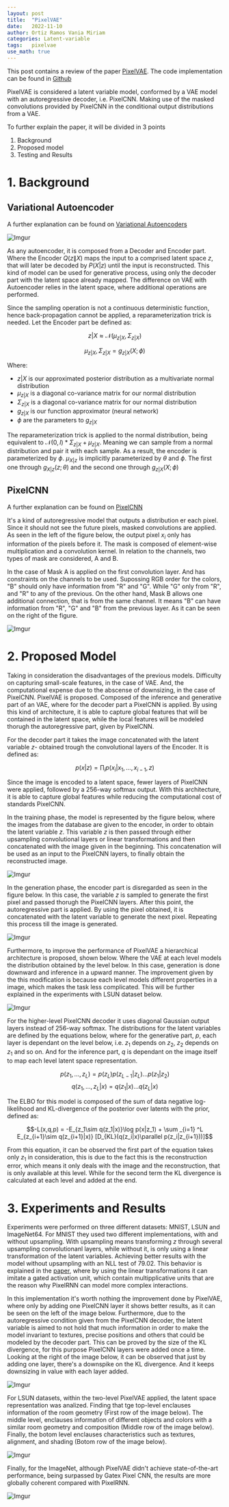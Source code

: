 ```yaml
---
layout: post
title:  "PixelVAE"
date:   2022-11-10
author: Ortiz Ramos Vania Miriam
categories: Latent-variable
tags:	pixelvae
use_math: true
---
```


This post contains a review of the paper [PixelVAE](https://arxiv.org/abs/1611.05013). The code implementation can be found in [Github](https://github.com/igul222/PixelVAE)

PixelVAE is considered a latent variable model, conformed by a VAE model with an autoregressive decoder, i.e. PixelCNN. Making use of the masked convolutions provided by PixelCNN in the conditional output distributions from a VAE. 

To further explain the paper, it will be divided in 3 points

1. Background 
2. Proposed model 
3. Testing and Results 

#  1. Background 

## Variational Autoencoder 

A further explanation can be found on [Variational Autoencoders](https://bjlkeng.github.io/posts/variational-autoencoders/)

![Imgur](https://i.imgur.com/9eUI7Pk.png)

As any autoencoder, it is composed from a Decoder and Encoder part. Where the Encoder $Q(z\|X)$ maps the input to a comprised latent space $z$, that will later be decoded by $P(X|z)$ until the input is reconstructed. This kind of model can be used for generative process, using only the decoder part with the latent space already mapped. The difference on VAE with Autoencoder relies in the latent space, where additional operations are performed. 

Since the sampling operation is not a continuous deterministic function, hence back-propagation cannot be applied, a reparameterization trick is needed. Let the Encoder part be defined as: 

$$z|X \approx \mathcal{N} (\mu_{z|X}, \Sigma_{z|X})$$

$$\mu_{z|X}, \Sigma_{z|X} = g_{z|X}(X;\phi)$$ 

Where: 
- $z|X$ is our approximated posterior distribution as a multivariate normal distribution 
- $\mu_{z|X}$ is a diagonal co-variance matrix for our normal distribution 
- $\Sigma_{z|X}$ is a diagonal co-variance matrix for our normal distribution 
- $g_{z|X}$ is our function approximator (neural network)
- $\phi$ are the parameters to $g_{z|X}$

The reparameterization trick is applied to the normal distribution, being equivalent to $\mathcal{N} (0,I) * \Sigma_{z|X} + \mu_{z|X}$. Meaning we can sample from a normal distribution and pair it with each sample. As a result, the encoder is parameterized by $\phi$. $\mu_{X|z}$ is implicitly parameterized by $\theta$ and $\phi$. The first one through $g_{X|z}(z;\theta)$ and the second one through $g_{z|X}(X;\phi)$


## PixelCNN 

A further explanation can be found on [PixelCNN](https://bjlkeng.github.io/posts/pixelcnn/)

It's a kind of autoregressive model that outputs a distribution er each pixel. Since it should not see the future pixels, masked convolutions are applied. As seen in the left of the figure below, the output pixel $x_i$ only has information of the pixels before it. The mask is composed of element-wise multiplication and a convolution kernel. In relation to the channels, two types of mask are considered, A and B. 

In the case of Mask A is applied on the first convolution layer. And has constraints on the channels to be used. Supossing RGB order for the colors, "B" should only have information from "R" and "G". While "G" only from "R", and "R" to any of the previous. On the other hand, Mask B allows one additional connection, that is from the same channel. It means "B" can have information from "R", "G" and "B" from the previous layer. As it can be seen on the right of the figure. 

![Imgur](https://i.imgur.com/HnG4VSP.png)

# 2. Proposed Model 

Taking in consideration the disadvantages of the previous models. Difficulty on capturing small-scale features, in the case of VAE. And, the computational expense due to the abscense of downsizing, in the case of PixelCNN. PixelVAE is proposed. Composed of the inference and generative part of an VAE, where for the decoder part a PixelCNN is applied. By using this kind of architecture, it is able to capture global features that will be contained in the latent space, while the local features will be modeled thorugh the autoregressive part, given by PixelCNN. 

For the decoder part it takes the image concatenated with the latent variable $z$- obtained trough the convolutional layers of the Encoder. It is defined as: 

$$p(x|z) = \prod _i p(x_i|x_1,...,x_{i-1},z)$$

Since the image is encoded to a latent space, fewer layers of PixelCNN were applied, followed by a 256-way softmax output. With this architecture, it is able to capture global features while reducing the computational cost of standards PixelCNN. 

In the training phase, the model is represented by the figure below, where the images from the database are given to the encoder, in order to obtain the latent variable $z$. This variable $z$ is then passed through either upsampling convolutional layers or linear transformations and then concatenated with the image given in the beginning. This concatenation will be used as an input to the PixelCNN layers, to finally obtain the reconstructed image. 

![Imgur](https://i.imgur.com/2anMYkm.png)

In the generation phase, the encoder part is disregarded as seen in the figure below. In this case, the variable $z$ is sampled to generate the first pixel and passed thorugh the PixelCNN layers. After this point, the autoregressive part is applied. By using the pixel obtained, it is concatenated with the latent variable to generate the next pixel. Repeating this process till the image is generated. 

![Imgur](https://i.imgur.com/WS0e7SB.png)

Furthermore, to improve the performance of PixelVAE a hierarchical architecture is proposed, shown below. Where the VAE at each level models the distribution obtained by the level below. In this case, generation is done downward and inference in a upward manner. The improvement given by the this modification is because each level models different properties in a image, which makes the task less complicated. This will be further explained in the experiments with LSUN dataset below. 

![Imgur](https://i.imgur.com/tGsO7x5.png)

For the higher-level PixelCNN decoder it uses diagonal Gaussian output layers instead of 256-way softmax. The distributions for the latent variables are defined by the equations below, where for the generative part, $p$, each layer is dependant on the level below, i.e. $z_1$ depends on $z_2$, $z_2$ depends on $z_1$ and so on. And for the inference part, $q$ is dependant on the image itself to map each level latent space representation. 

$$p(z_1,...,z_L) = p(z_L)p(z_{L-1}|z_L). . .p(z_1|z_2)$$
$$q(z_1,...,z_L|x) = q(z_1|x)...q(z_L|x)$$ 

The ELBO for this model is composed of the sum of data negative log-likelihood and KL-divergence of the posterior over latents with the prior, defined as: 

$$-L(x,q,p) = -E_{z_1\sim q(z_1|x)}\log p(x|z_1) + \sum _{i=1} ^L E_{z_{i+1}\sim q(z_{i+1}|x)} [D_{KL}(q(z_i|x)\parallel p(z_i|z_{i+1}))]$$

From this equation, it can be observed the first part of the equation takes only $z_1$ in consideration, this is due to the fact this is the reconstruction error, which means it only deals with the image and the reconstruction, that is only available at this level. While for the second term the KL divergence is calculated at each level and added at the end. 

# 3. Experiments and Results 

Experiments were performed on three different datasets: MNIST, LSUN and ImageNet64. For MNIST they used two different implementations, with and without upsampling. With upsampling means transforming $z$ through several upsampling convolutionanl layers, while without it, is only using a linear transformation of the latent variables. Achieving better results with the model without upsampling with an NLL test of 79.02. This behavior is explained in the [paper](https://arxiv.org/abs/1606.05328), where by using the linear transformations it can imitate a gated activation unit, which contain multipplicative units that are the reason why PixelRNN can model more complex interactions. 


In this implementation it's worth nothing the improvement done by PixelVAE, where only by adding one PixelCNN layer it shows better results, as it can be seen on the left of the image below. Furthermore, due to the autoregressive condition given from the PixelCNN decoder, the latent variable is aimed to not hold that much information in order to make the model invariant to textures, precise positions and others that could be modeled by the decoder part. This can be proved by the size of the KL divergence, for this purpose PixelCNN layers were added once a time. Looking at the right of the image below, it can be observed that just by adding one layer, there's a downspike on the KL divergence. And it keeps downsizing in value with each layer added. 

![Imgur](https://i.imgur.com/2DKDSu6.png)

For LSUN datasets, within the two-level PixelVAE applied, the latent space representation was analized. Finding that tge top-level enclauses information of the room geometry (First row of the image below). The middle level, enclauses information of different objects and colors with a similar room geometry and composition (Middle row of the image below). Finally, the botom level enclauses characteristics such as textures, alignment, and shading (Botom row of the image below).

![Imgur](https://i.imgur.com/5qNRdx0.png)

Finally, for the ImageNet, although PixelVAE didn't achieve state-of-the-art performance, being surpassed by Gatex Pixel CNN, the results are more globally coherent compared with PixelRNN.

![Imgur](https://i.imgur.com/eacZAkO.png) 
